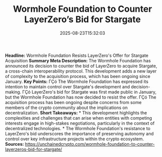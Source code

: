 ﻿---
title: "Wormhole Foundation to Counter LayerZero’s Bid for Stargate"
date: "2025-08-23T15:32:03"
category: "Markets"
summary: ""
slug: "wormhole foundation to counter layerzeros bid for stargate"
source_urls:
  - "https://unchainedcrypto.com/wormhole-foundation-to-counter-layerzeros-bid-for-stargate/"
seo:
  title: "Wormhole Foundation to Counter LayerZero’s Bid for Stargate | Hash n Hedge"
  description: ""
  keywords: ["news", "markets", "brief"]
---
**Headline:** Wormhole Foundation Resists LayerZero's Offer for Stargate Acquisition  **Summary Meta Description:** The Wormhole Foundation has announced its decision to counter the bid of LayerZero to acquire Stargate, a cross-chain interoperability protocol. This development adds a new layer of complexity to the acquisition process, which has been ongoing since January.  **Key Points:**  ΓÇó The Wormhole Foundation has expressed its intention to maintain control over Stargate's development and decision-making. ΓÇó LayerZero's bid for Stargate was first made public in January, but the Wormhole Foundation has now decided to resist the offer. ΓÇó The acquisition process has been ongoing despite concerns from some members of the crypto community about the implications on decentralization.  **Short Takeaways:**  * This development highlights the complexities and challenges that can arise when entities with competing interests engage in high-stakes negotiations, particularly in the context of decentralized technologies. * The Wormhole Foundation's resistance to LayerZero's bid underscores the importance of preserving autonomy and control over key infrastructure projects within the crypto ecosystem.  **Sources:**  https://unchainedcrypto.com/wormhole-foundation-to-counter-layerzeros-bid-for-stargate/ 

